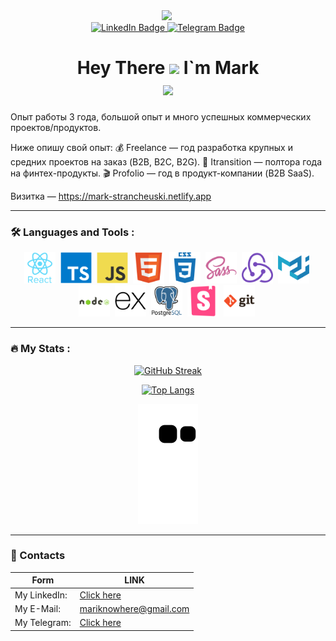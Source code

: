 <div align="center">
  <img src="https://media.giphy.com/media/jdPMeyv9rn0hZHh8n9/giphy.gif" width="200"/>
  <img src="https://komarev.com/ghpvc/?username=mariknowhere&style=flat-square&color=blue" alt=""/>
</div>


<div align="center">
  <a href="https://www.linkedin.com/in/mariknowhere/">
    <img src="https://img.shields.io/badge/LinkedIn-blue?style=for-the-badge&logo=linkedin&logoColor=white" alt="LinkedIn Badge"/>
  </a>
  <a href="https://t.me/maybebabythink">
    <img src="https://img.shields.io/badge/Telegram-blue?style=for-the-badge&logo=telegram&logoColor=white" alt="Telegram Badge"/>
  </a>
  <h1>
    Hey There
    <img src="https://media.giphy.com/media/hvRJCLFzcasrR4ia7z/giphy.gif" width="30px"/>
    I`m Mark
    <div>
     <img src="https://media.giphy.com/media/HwBlFQZFcAoUcPHZdX/giphy.gif" width="200px"/>
    </div>
  </h1>
 </div>

Опыт работы 3 года, большой опыт и много успешных коммерческих проектов/продуктов.

Ниже опишу свой опыт:
💰 Freelance — год разработка крупных и средних проектов на заказ (B2B, B2C, B2G).
💼 Itransition — полтора года на финтех-продукты.
🎬 Profolio — год в продукт-компании (B2B SaaS).

Визитка — https://mark-strancheuski.netlify.app

---

### :hammer_and_wrench: Languages and Tools :

<div align="center">
  <img src="https://github.com/devicons/devicon/blob/master/icons/react/react-original-wordmark.svg" title="React" alt="React" width="50" height="50"/>&nbsp;
  <img src="https://github.com/devicons/devicon/blob/master/icons/typescript/typescript-original.svg" title="React-native" alt="React-native" width="50" height="50"/>&nbsp;
  <img src="https://github.com/devicons/devicon/blob/master/icons/javascript/javascript-original.svg" title="JavaScript" alt="JavaScript" width="50" height="50"/>&nbsp;
  <img src="https://github.com/devicons/devicon/blob/master/icons/html5/html5-original.svg" title="HTML5" alt="HTML" width="50" height="50"/>&nbsp;
  <img src="https://github.com/devicons/devicon/blob/master/icons/css3/css3-plain-wordmark.svg"  title="CSS3" alt="CSS" width="50" height="50"/>&nbsp;
  <img src="https://github.com/devicons/devicon/blob/master/icons/sass/sass-original.svg"  title="Sass" alt="Sass" width="50" height="50"/>&nbsp;
  <img src="https://github.com/devicons/devicon/blob/master/icons/redux/redux-original.svg" title="Redux" alt="Redux " width="50" height="50"/>&nbsp;
  <img src="https://github.com/devicons/devicon/blob/master/icons/materialui/materialui-original.svg" title="Material UI" alt="Material UI" width="50" height="50"/>&nbsp;
  <img src="https://github.com/devicons/devicon/blob/master/icons/nodejs/nodejs-original-wordmark.svg" title="NodeJS" alt="NodeJS" width="50" height="50"/>&nbsp;
  <img src="https://github.com/devicons/devicon/blob/master/icons/express/express-original.svg" title="Express" alt="Express" width="50" height="50"/>&nbsp;
 <img src="https://github.com/devicons/devicon/blob/master/icons/postgresql/postgresql-original-wordmark.svg" title="Postgresql" alt="Postgresql" width="50" height="50"/>&nbsp;
 <img src="https://github.com/devicons/devicon/blob/master/icons/storybook/storybook-original.svg" title="Storybook" alt="Storybook" width="50" height="50"/>&nbsp;
 <img src="https://github.com/devicons/devicon/blob/master/icons/git/git-original-wordmark.svg" title="Git" **alt="Git" width="50" height="50"/>&nbsp;
</div>

---

### :fire: My Stats :

<div align="center">
  
[![GitHub Streak](http://github-readme-streak-stats.herokuapp.com?user=mariknowhere&theme=flag-india&background=white)](https://git.io/streak-stats)

[![Top Langs](https://github-readme-stats.vercel.app/api/top-langs/?username=mariknowhere&count_private=true&layout=compact&theme=flag-india)](https://github.com/anuraghazra/github-readme-stats)

![Snake animation](https://github.com/rafaballerini/rafaballerini/blob/output/github-contribution-grid-snake.svg)
  
</div>

---

### 💬 Contacts 

| Form | LINK |
| ------ | ------ |
| My LinkedIn: | [Click here](https://www.linkedin.com/in/mariknowhere/) |
| My E-Mail: | mariknowhere@gmail.com |
| My Telegram: | [Click here](https://t.me/maybebabythink) |
